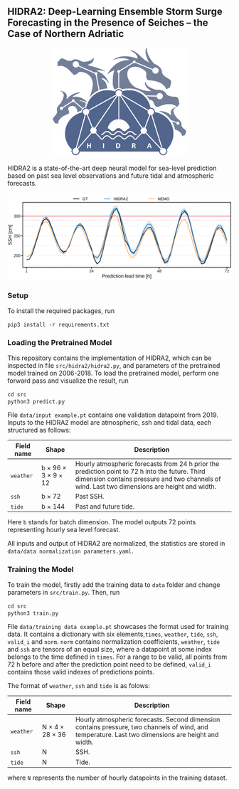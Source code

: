 ## HIDRA2: Deep-Learning Ensemble Storm Surge Forecasting in the Presence of Seiches – the Case of Northern Adriatic

<p align="center">
    <img src="images/logo.png" alt="HIDRA logo" width="300px">
</p>

HIDRA2 is a state-of-the-art deep neural model for sea-level prediction based on past sea level observations and future tidal and atmospheric forecasts.

![Qualitative example of sea level predictions (compared with NEMO, from 2020/10/14).](./images/qualitative_example-2020-10-14.png)


### Setup

To install the required packages, run
```
pip3 install -r requirements.txt
```

### Loading the Pretrained Model

This repository contains the implementation of HIDRA2, which can be inspected in file `src/hidra2/hidra2.py`, and parameters
of the pretrained model trained on 2006-2018. To load the pretrained model, perform one forward pass and visualize the
result, run

```
cd src
python3 predict.py
```

File `data/input example.pt` contains one validation datapoint from 2019. Inputs to the HIDRA2 model are atmospheric, 
ssh and tidal data, each structured as follows:

| Field name | Shape               | Description                                                                                                                                                                                      |
|------------|---------------------|--------------------------------------------------------------------------------------------------------------------------------------------------------------------------------------------------|
| `weather`  | b × 96 × 3 × 9 × 12 | Hourly atmospheric forecasts from 24 h prior the prediction point to 72 h into the future. Third dimension contains pressure and two channels of wind. Last two dimensions are height and width. |
| `ssh`      | b × 72              | Past SSH.                                                                                                                                                                                        |
| `tide`     | b × 144             | Past and future tide.                                                                                                                                                                            |

Here `b` stands for batch dimension. The model outputs 72 points representing hourly sea level forecast.

All inputs and output of HIDRA2 are normalized, the statistics are stored in `data/data normalization parameters.yaml`.

### Training the Model

To train the model, firstly add the training data to `data` folder and change parameters in `src/train.py`. Then, run

```
cd src
python3 train.py
```

File `data/training data example.pt` showcases the format used for training data. It contains a dictionary with six elements,`times`, `weather`, 
`tide`, `ssh`, `valid_i` and `norm`. `norm` contains normalization coefficients, `weather`, `tide` and `ssh` are tensors of an equal size,
where a datapoint at some index belongs to the time defined in `times`. For a range to be valid, all points from 72 h before and after
the prediction point need to be defined, `valid_i` contains those valid indexes of predictions points.

The format of `weather`, `ssh` and `tide` is as folows: 

| Field name | Shape           | Description                                                                                                                                        |
|------------|-----------------|----------------------------------------------------------------------------------------------------------------------------------------------------|
| `weather`  | N × 4 × 28 × 36 | Hourly atmospheric forecasts. Second dimension contains pressure, two channels of wind, and temperature. Last two dimensions are height and width. |
| `ssh`      | N               | SSH.                                                                                                                                               |
| `tide`     | N               | Tide.                                                                                                                                              |

where `N` represents the number of hourly datapoints in the training dataset.
